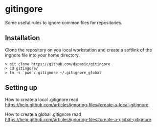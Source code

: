 gitingore
=========
Some useful rules to ignore common files for repositories.

Installation
------------
Clone the repository on you local workstation and create a softlink of the ingnore file into your home directory.

```
> git clone https://github.com/dspasic/gitingore
> cd gitingore/
> ln -s `pwd`/.gitignore ~/.gitignore_global
```

Setting up
--------------------

How to create a local .gitignore read https://help.github.com/articles/ignoring-files#create-a-local-gitignore.

How to create a global .gitignore read https://help.github.com/articles/ignoring-files#create-a-global-gitignore.
